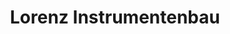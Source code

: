 ---
title: "Lorenz Instrumentenbau"
url: /seitenstetten/lorenz-instrumentenbau/
shop: Instrumente
---